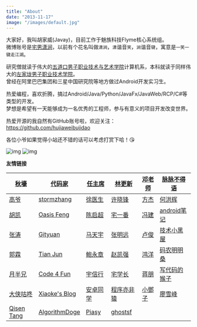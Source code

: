 ```yaml
---
title: "About"
date: "2013-11-17"
image: "/images/default.jpg"
---
```

大家好，我叫胡家威(Javay)，目前工作于魅族科技Flyme核心系统组。    
微博账号是[宅男潇涧](http://weibo.com/hujiaweiyinger)，以前有个花名叫做`潇涧`，`潇`谐音`笑`，`涧`谐音`键`，寓意是`一笑一键走江湖`。

研究僧就读于伟大的[五道口男子职业技术与艺术学院](http://www.tsinghua.edu.cn/publish/th/index.html)计算机系，本科就读于同样伟大的[左家垅男子职业技术学院](http://www.csu.edu.cn/)。  
曾经在阿里巴巴集团和三星中国研究院等地方做过Android开发实习生。

热爱编程，喜欢折腾，搞过Android/Java/Python/JavaFx/JavaWeb/RCP/C#等类型的开发。  
梦想是希望有一天能够成为一名优秀的工程师，参与有意义的项目开发改变世界。

热爱开源的我自然有GitHub账号啦，欢迎关注： <https://github.com/hujiaweibujidao>

<!-- [欢迎阅读以前的博客中比较好的内容](/aboutme/oldblogs.html)，成长之路不可谓不艰辛。 -->

各位小爷如果觉得小站还不错的话可以考虑打赏下哈！😘

![img](/images/weixinpayblog.png) ![img](/images/zfbpay.png)


**友情链接**

| <a href="http://www.liaohuqiu.net/" title="" target="_blank"> <i class="mdi-action-launch"></i> 秋壕</a> | <a href="http://blog.daimajia.com/" title="" target="_blank"> <i class="mdi-action-launch"></i> 代码家</a> | <a href="http://blog.csdn.net/singwhatiwanna" title="" target="_blank"> <i class="mdi-action-launch"></i> 任主席</a> | <a href="http://www.trinea.cn/" title="" target="_blank"> <i class="mdi-action-launch"></i> 林更新</a> | <a href="http://blog.csdn.net/innost" title="" target="_blank"> <i class="mdi-action-launch"></i> 邓老师</a> | <a href="http://www.androidweekly.cn/" title="" target="_blank"> <i class="mdi-action-launch"></i> 脉脉不得语</a> |
| ---------------------------------------- | ---------------------------------------- | ---------------------------------------- | ---------------------------------------- | ---------------------------------------- | ---------------------------------------- |
| <a href="http://androidperformance.com/" title="" target="_blank"> <i class="mdi-action-launch"></i> 高爷</a> | <a href="http://stormzhang.com/" title="" target="_blank"> <i class="mdi-action-launch"></i> stormzhang</a> | <a href="http://blog.csdn.net/eclipsexys" title="" target="_blank"> <i class="mdi-action-launch"></i> 徐医生</a> | <a href="http://drakeet.me/" title="" target="_blank"> <i class="mdi-action-launch"></i> 许晓锋</a> | <a href="http://blog.fangjie.info" title="" target="_blank"> <i class="mdi-action-launch"></i> 方杰</a> | <a href="http://blog.csdn.net/bboyfeiyu" title="" target="_blank"> <i class="mdi-action-launch"></i> 何洪辉</a> |
| <a href="http://hukai.me/" title="" target="_blank"> <i class="mdi-action-launch"></i> 胡凯</a> | <a href="http://blog.oasisfeng.com/" title="" target="_blank"> <i class="mdi-action-launch"></i> Oasis Feng</a> | <a href="http://chenqichao.me/" title="" target="_blank"> <i class="mdi-action-launch"></i> 陈启超</a> | <a href="http://blog.zhaiyifan.cn/" title="" target="_blank"> <i class="mdi-action-launch"></i> 宅一番</a> | <a href="http://jayfeng.com/" title="" target="_blank"> <i class="mdi-action-launch"></i> 冯建</a> | <a href="http://www.race604.com" title="" target="_blank"> <i class="mdi-action-launch"></i> android笔记</a> |
| <a href="http://www.kymjs.com/" title="" target="_blank"> <i class="mdi-action-launch"></i> 张涛</a> | <a href="http://gityuan.com/" title="" target="_blank"> <i class="mdi-action-launch"></i> Gityuan</a> | <a href="http://vmatianyu.cn/" title="" target="_blank"> <i class="mdi-action-launch"></i> 马天宇</a> | <a href="http://zmywly8866.github.io/" title="" target="_blank"> <i class="mdi-action-launch"></i> 张明远</a> | <a href="http://ticktick.blog.51cto.com/" title="" target="_blank"> <i class="mdi-action-launch"></i> 卢俊</a> | <a href="http://droidyue.com/" title="" target="_blank"> <i class="mdi-action-launch"></i> 技术小黑屋</a> |
| <a href="http://blog.csdn.net/guolin_blog" title="" target="_blank"> <i class="mdi-action-launch"></i> 郭霖</a> | <a href="http://ontheroad.sinaapp.com/" title="" target="_blank"> <i class="mdi-action-launch"></i> Tian Jun</a> | <a href="http://baoyz.com/" title="" target="_blank"> <i class="mdi-action-launch"></i> 鲍永章</a> | <a href="http://blog.csdn.net/zhaokaiqiang1992" title="" target="_blank"> <i class="mdi-action-launch"></i> 赵凯强</a> | <a href="http://blog.csdn.net/lmj623565791/" title="" target="_blank"> <i class="mdi-action-launch"></i> 鸿洋</a> | <a href="http://blog.isming.me/" title="" target="_blank"> <i class="mdi-action-launch"></i> 码农明明桑</a> |
| <a href="http://yueban.github.io/" title="" target="_blank"> <i class="mdi-action-launch"></i> 月半兄</a> | <a href="http://c4fun.cn/" title="" target="_blank"> <i class="mdi-action-launch"></i> Code 4 Fun</a> | <a href="http://yuxingxin.com/" title="" target="_blank"> <i class="mdi-action-launch"></i> 宇信行</a> | <a href="http://seniorzhai.github.io/" title="" target="_blank"> <i class="mdi-action-launch"></i> 宅学长</a> | <a href="http://blog.csdn.net/u010331406" title="" target="_blank"> <i class="mdi-action-launch"></i> 蒋朋</a> | <a href="http://laobie.github.io/" title="" target="_blank"> <i class="mdi-action-launch"></i> 写代码的猴子</a> |
| <a href="http://gudong.name/" title="" target="_blank"> <i class="mdi-action-launch"></i> 大侠咕咚</a> | <a href="http://blog.mcxiaoke.com/" title="" target="_blank"> <i class="mdi-action-launch"></i> Xiaoke's Blog</a> | <a href="http://tikitoo.me/" title="" target="_blank"> <i class="mdi-action-launch"></i> 安卓同学</a> | <a href="http://yifeiyuan.me/" title="" target="_blank"> <i class="mdi-action-launch"></i> 程序亦非猿</a> | <a href="http://www.jianshu.com/users/df40282480b4/" title="" target="_blank"> <i class="mdi-action-launch"></i> 小鄧子</a> | <a href="http://www.liaoxuefeng.com/" title="" target="_blank"> <i class="mdi-action-launch"></i> 廖雪峰</a> |
| <a href="http://www.woaitqs.cc/" title="" target="_blank"> <i class="mdi-action-launch"></i> Qisen Tang</a> | <a href="http://www.gotoli.us/" title="" target="_blank"> <i class="mdi-action-launch"></i> AlgorithmDoge</a> | <a href="http://blog.piasy.com/" title="" target="_blank"> <i class="mdi-action-launch"></i> Piasy</a> | <a href="http://www.ghostsf.com/" title="" target="_blank"> <i class="mdi-action-launch"></i> ghostsf</a>
